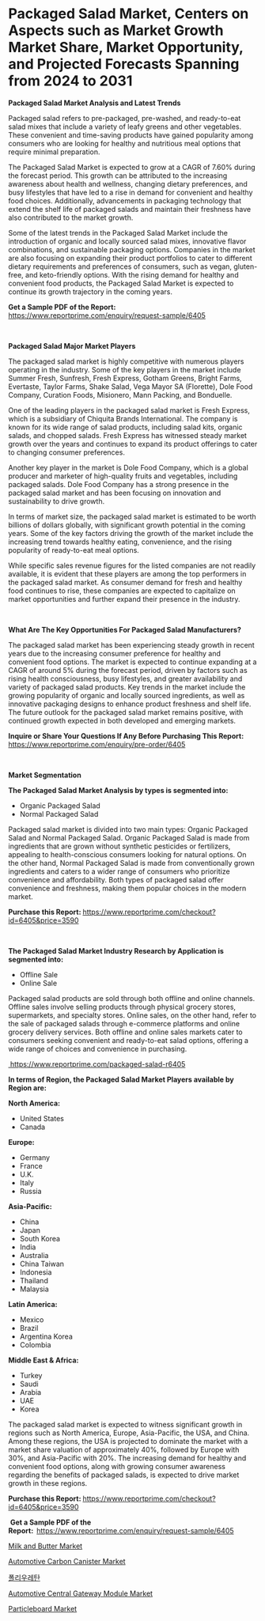 <p><h1>Packaged Salad Market, Centers on Aspects such as Market Growth Market Share, Market Opportunity, and Projected Forecasts Spanning from 2024 to 2031</h1></p><p><strong>Packaged Salad Market Analysis and Latest Trends</strong></p>
<p><p>Packaged salad refers to pre-packaged, pre-washed, and ready-to-eat salad mixes that include a variety of leafy greens and other vegetables. These convenient and time-saving products have gained popularity among consumers who are looking for healthy and nutritious meal options that require minimal preparation.</p><p>The Packaged Salad Market is expected to grow at a CAGR of 7.60% during the forecast period. This growth can be attributed to the increasing awareness about health and wellness, changing dietary preferences, and busy lifestyles that have led to a rise in demand for convenient and healthy food choices. Additionally, advancements in packaging technology that extend the shelf life of packaged salads and maintain their freshness have also contributed to the market growth.</p><p>Some of the latest trends in the Packaged Salad Market include the introduction of organic and locally sourced salad mixes, innovative flavor combinations, and sustainable packaging options. Companies in the market are also focusing on expanding their product portfolios to cater to different dietary requirements and preferences of consumers, such as vegan, gluten-free, and keto-friendly options. With the rising demand for healthy and convenient food products, the Packaged Salad Market is expected to continue its growth trajectory in the coming years.</p></p>
<p><strong>Get a Sample PDF of the Report:&nbsp;</strong> <a href="https://www.reportprime.com/enquiry/request-sample/6405">https://www.reportprime.com/enquiry/request-sample/6405</a></p>
<p>&nbsp;</p>
<p><strong>Packaged Salad Major Market Players</strong></p>
<p><p>The packaged salad market is highly competitive with numerous players operating in the industry. Some of the key players in the market include Summer Fresh, Sunfresh, Fresh Express, Gotham Greens, Bright Farms, Evertaste, Taylor Farms, Shake Salad, Vega Mayor SA (Florette), Dole Food Company, Curation Foods, Misionero, Mann Packing, and Bonduelle.</p><p>One of the leading players in the packaged salad market is Fresh Express, which is a subsidiary of Chiquita Brands International. The company is known for its wide range of salad products, including salad kits, organic salads, and chopped salads. Fresh Express has witnessed steady market growth over the years and continues to expand its product offerings to cater to changing consumer preferences.</p><p>Another key player in the market is Dole Food Company, which is a global producer and marketer of high-quality fruits and vegetables, including packaged salads. Dole Food Company has a strong presence in the packaged salad market and has been focusing on innovation and sustainability to drive growth.</p><p>In terms of market size, the packaged salad market is estimated to be worth billions of dollars globally, with significant growth potential in the coming years. Some of the key factors driving the growth of the market include the increasing trend towards healthy eating, convenience, and the rising popularity of ready-to-eat meal options.</p><p>While specific sales revenue figures for the listed companies are not readily available, it is evident that these players are among the top performers in the packaged salad market. As consumer demand for fresh and healthy food continues to rise, these companies are expected to capitalize on market opportunities and further expand their presence in the industry.</p></p>
<p>&nbsp;</p>
<p><strong>What Are The Key Opportunities For Packaged Salad Manufacturers?</strong></p>
<p><p>The packaged salad market has been experiencing steady growth in recent years due to the increasing consumer preference for healthy and convenient food options. The market is expected to continue expanding at a CAGR of around 5% during the forecast period, driven by factors such as rising health consciousness, busy lifestyles, and greater availability and variety of packaged salad products. Key trends in the market include the growing popularity of organic and locally sourced ingredients, as well as innovative packaging designs to enhance product freshness and shelf life. The future outlook for the packaged salad market remains positive, with continued growth expected in both developed and emerging markets.</p></p>
<p><strong>Inquire or Share Your Questions If Any Before Purchasing This Report:</strong> <a href="https://www.reportprime.com/enquiry/pre-order/6405">https://www.reportprime.com/enquiry/pre-order/6405</a></p>
<p>&nbsp;</p>
<p><strong>Market Segmentation</strong></p>
<p><strong>The Packaged Salad Market Analysis by types is segmented into:</strong></p>
<p><ul><li>Organic Packaged Salad</li><li>Normal Packaged Salad</li></ul></p>
<p><p>Packaged salad market is divided into two main types: Organic Packaged Salad and Normal Packaged Salad. Organic Packaged Salad is made from ingredients that are grown without synthetic pesticides or fertilizers, appealing to health-conscious consumers looking for natural options. On the other hand, Normal Packaged Salad is made from conventionally grown ingredients and caters to a wider range of consumers who prioritize convenience and affordability. Both types of packaged salad offer convenience and freshness, making them popular choices in the modern market.</p></p>
<p><strong>Purchase this Report:&nbsp;</strong><a href="https://www.reportprime.com/checkout?id=6405&price=3590">https://www.reportprime.com/checkout?id=6405&price=3590</a></p>
<p>&nbsp;</p>
<p><strong>The Packaged Salad Market Industry Research by Application is segmented into:</strong></p>
<p><ul><li>Offline Sale</li><li>Online Sale</li></ul></p>
<p><p>Packaged salad products are sold through both offline and online channels. Offline sales involve selling products through physical grocery stores, supermarkets, and specialty stores. Online sales, on the other hand, refer to the sale of packaged salads through e-commerce platforms and online grocery delivery services. Both offline and online sales markets cater to consumers seeking convenient and ready-to-eat salad options, offering a wide range of choices and convenience in purchasing.</p></p>
<p><a href="https://www.reportprime.com/packaged-salad-r6405">&nbsp;https://www.reportprime.com/packaged-salad-r6405</a></p>
<p><strong>In terms of Region, the Packaged Salad Market Players available by Region are:</strong></p>
<p>
    <p> <strong> North America: </strong>
        <ul>
            <li>United States</li>
            <li>Canada</li>
        </ul>
        </p> 
    <p> <strong> Europe: </strong>
        <ul>
            <li>Germany</li>
            <li>France</li>
            <li>U.K.</li>
            <li>Italy</li>
            <li>Russia</li>
        </ul>
        </p> 
    <p> <strong> Asia-Pacific: </strong>
        <ul>
            <li>China</li>
            <li>Japan</li>
            <li>South Korea</li>
            <li>India</li>
            <li>Australia</li>
            <li>China Taiwan</li>
            <li>Indonesia</li>
            <li>Thailand</li>
            <li>Malaysia</li>
        </ul>
        </p> 
    <p> <strong> Latin America: </strong>
        <ul>
            <li>Mexico</li>
            <li>Brazil</li>
            <li>Argentina Korea</li>
            <li>Colombia</li>
        </ul>
        </p> 
    <p> <strong> Middle East & Africa: </strong>
        <ul>
            <li>Turkey</li>
            <li>Saudi</li>
            <li>Arabia</li>
            <li>UAE</li>
            <li>Korea</li>
        </ul>
    </p>
    </p>
<p><p>The packaged salad market is expected to witness significant growth in regions such as North America, Europe, Asia-Pacific, the USA, and China. Among these regions, the USA is projected to dominate the market with a market share valuation of approximately 40%, followed by Europe with 30%, and Asia-Pacific with 20%. The increasing demand for healthy and convenient food options, along with growing consumer awareness regarding the benefits of packaged salads, is expected to drive market growth in these regions.</p></p>
<p><strong>Purchase this Report: </strong><a href="https://www.reportprime.com/checkout?id=6405&price=3590">https://www.reportprime.com/checkout?id=6405&price=3590</a></p>
<p>&nbsp;<strong>Get a Sample PDF of the Report:&nbsp;&nbsp;</strong><a href="https://www.reportprime.com/enquiry/request-sample/6405">https://www.reportprime.com/enquiry/request-sample/6405</a></p>
<p><strong></strong></p>
<p><p><a href="https://github.com/Hazelklievgspy6vdcsmu106w/Market-Research-Report-List-2/blob/main/milk-and-butter-market.md">Milk and Butter Market</a></p><p><a href="https://www.linkedin.com/pulse/automotive-carbon-canister-market-size-growing-forecasted-period-xccdf?trackingId=qGd66dcaSeAmEcnARH4dBQ%3D%3D">Automotive Carbon Canister Market</a></p><p><a href="https://github.com/vsckjg50460/Market-Research-Report-List-1/blob/main/166972517544.md">폴리우레탄</a></p><p><a href="https://www.linkedin.com/pulse/automotive-central-gateway-module-market-furnish-information-bxkff?trackingId=pyp7GdV9dp3wfSH2zd25qw%3D%3D">Automotive Central Gateway Module Market</a></p><p><a href="https://issuu.com/reportprime-2/docs/particleboard-market-size-2030.pptx">Particleboard Market</a></p></p>